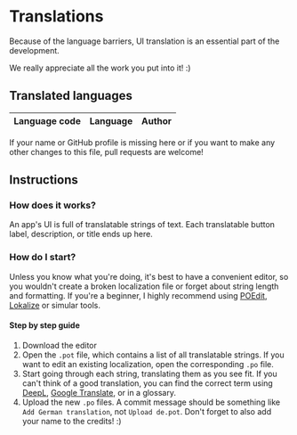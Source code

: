 # Translations
Because of the language barriers, UI translation is an essential part of the development.

We really appreciate all the work you put into it! :)

## Translated languages
| Language code | Language  | Author                     |
|---------------|-----------|----------------------------|

If your name or GitHub profile is missing here or if you want to make any other changes to this file, pull requests are welcome!

## Instructions

### How does it works?
An app's UI is full of translatable strings of text. Each translatable button label, description, or title ends up here.

### How do I start?
Unless you know what you're doing, it's best to have a convenient editor, so you wouldn't create a broken localization file or forget about string length and formatting.
If you're a beginner, I highly recommend using [POEdit](https://github.com/vslavik/poedit), [Lokalize](https://flathub.org/apps/details/org.kde.lokalize) or simular tools.

#### Step by step guide
1. Download the editor
2. Open the `.pot` file, which contains a list of all translatable strings. If you want to edit an existing localization, open the corresponding `.po` file.
3. Start going through each string, translating them as you see fit. If you can't think of a good translation, you can find the correct term using [DeepL](https://www.deepl.com), [Google Translate](https://lingva.ml/), or in a glossary.
4. Upload the new `.po` files. A commit message should be something like `Add German translation`, not `Upload de.pot`. Don't forget to also add your name to the credits! :)
